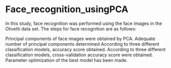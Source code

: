 # Face_recognition_usingPCA

In this study, face recognition was performed using the face images in the Olivetti data set. The steps for face recognition are as follows:

Principal components of face images were obtained by PCA.
Adequate number of principal components determined
According to three different classification models, accuracy score obtained.
According to three different classification models, cross-validation accuracy score were obtained.
Parameter optimization of the best model has been made.
